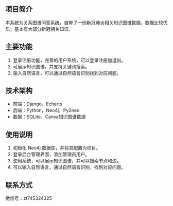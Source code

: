 ## 项目简介

本系统为关系图谱问答系统，自带了一份新冠肺炎相关知识图谱数据，数据比较优质，基本有大部分新冠相关知识。

## 主要功能

1. 登录注册功能，完善的用户系统，可以登录注册加退出。
2. 可展示知识图谱，并支持关键词搜索。
3. 输入自然语言，可以通过自然语言识别找到对应问题。


## 技术架构

- 前端：Django，Echarts
- 后端：Python，Neo4j，Py2neo
- 数据：SQLite，Canva知识图谱数据

## 使用说明

1. 初始化 Neo4j 数据库，并将其配置为项目。
2. 登录后台管理界面，添加管理员用户。
3. 使用系统，可以展示知识图谱，并可以搜索节点和边。
4. 可以输入自然语言，通过自然语言识别，找到对应问题。


## 联系方式

微信号：zt745324325